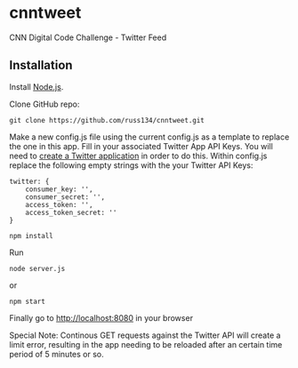 # cnntweet
CNN Digital Code Challenge - Twitter Feed


Installation
----

Install [Node.js](http://nodejs.org/).

Clone GitHub repo:

```
git clone https://github.com/russ134/cnntweet.git
```
Make a new config.js file using the current config.js as a template to replace the one in this app. Fill in your associated Twitter App API Keys. You will need to [create a Twitter application](https://apps.twitter.com/) in order to do this. Within config.js replace the following empty strings with the your Twitter API Keys:

```
twitter: {
	consumer_key: '',
	consumer_secret: '',
	access_token: '',
	access_token_secret: ''
}
``` 

```
npm install 
```

Run

```
node server.js
```

or

```
npm start
```

Finally go to [http://localhost:8080](http://localhost:8080) in your browser

Special Note: Continous GET requests against the Twitter API will create a limit error, resulting in the app needing to be reloaded after an certain time period of 5 minutes or so.